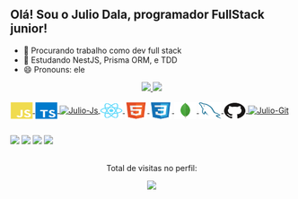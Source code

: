 ## Olá! Sou o Julio Dala, programador FullStack junior!

- 🔭 Procurando trabalho como dev full stack
- 🌱 Estudando NestJS, Prisma ORM, e TDD
- 😄 Pronouns: ele

<div align="center">
  <a href="https://github.com/JulioDala ">
  <img height="150em" src="https://github-readme-stats.vercel.app/api?username=JulioDala&show_icons=true&theme=dracula&include_all_commits=true&count_private=true"/>
  <img height="150em" src="https://github-readme-stats.vercel.app/api/top-langs/?username=JulioDala&layout=compact&langs_count=7&theme=dracula"/>
</div>
<div style="display: inline_block"><br>
  <img align="center" alt="Julio-Js" height="30" width="40" src="https://raw.githubusercontent.com/devicons/devicon/master/icons/javascript/javascript-plain.svg">
  <img align="center" alt="Julio-Ts" height="30" width="40" src="https://raw.githubusercontent.com/devicons/devicon/master/icons/typescript/typescript-plain.svg">
  <img align="center" alt="Julio-Js" height="30" width="40" src="https://cdn.jsdelivr.net/gh/devicons/devicon/icons/nodejs/nodejs-original.svg" />
  <img align="center" alt="Julio-React" height="30" width="40" src="https://raw.githubusercontent.com/devicons/devicon/master/icons/react/react-original.svg">
  <img align="center" alt="Julio-HTML" height="30" width="40" src="https://raw.githubusercontent.com/devicons/devicon/master/icons/html5/html5-original.svg">
  <img align="center" alt="Julio-CSS" height="30" width="40" src="https://raw.githubusercontent.com/devicons/devicon/master/icons/css3/css3-original.svg"> 
  <img align="center" alt="Julio-mongodb" height="30" width="40" src="https://raw.githubusercontent.com/devicons/devicon/master/icons/mongodb/mongodb-original.svg"> 
  <img align="center" alt="Julio-mysql" height="30" width="40" src="https://raw.githubusercontent.com/devicons/devicon/master/icons/mysql/mysql-original.svg">
  <img align="center" alt="Julio-github" height="30" width="40" src="https://raw.githubusercontent.com/devicons/devicon/master/icons/github/github-original.svg"> 
  <img align="center" alt="Julio-Git" height="30" width="40" src="https://cdn.jsdelivr.net/gh/devicons/devicon/icons/git/git-original.svg" />   
</div>
  
  ##
  <div>  
  <a href="https://www.instagram.com/juliodalajd/" target="_blank"><img src="https://img.shields.io/badge/-Instagram-%23E4405F?style=for-the-badge&logo=instagram&logoColor=white" target="_blank"></a>
  <a href = "mailto:juliodala55@gmail.com"><img src="https://img.shields.io/badge/Gmail-D14836?style=for-the-badge&logo=gmail&logoColor=white" target="_blank"></a>
  <a href="https://www.linkedin.com/in/j%C3%BAlio-dala-414304229/" target="_blank"><img src="https://img.shields.io/badge/-LinkedIn-%230077B5?style=for-the-badge&logo=linkedin&logoColor=white" target="_blank"></a> 
    <a href="https://www.facebook.com/profile.php?id=100009070991627" target="_blank"><img src="https://img.shields.io/badge/Facebook-1877F2?style=for-the-badge&logo=facebook&logoColor=white" target="_blank"></a>
      </div>
  
  
<br>
<div align="center">
<p>Total de visitas no perfil:</p>
<p>
    <img src="https://profile-counter.glitch.me/JulioDala/count.svg"/>
</p>
</div>
